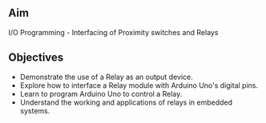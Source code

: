 ## Aim
I/O Programming - Interfacing of Proximity switches and Relays 

## Objectives 
- Demonstrate the use of a Relay as an output device.
- Explore how to interface a Relay module with Arduino Uno's digital pins.
- Learn to program Arduino Uno to control a Relay.
- Understand the working and applications of relays in embedded systems.

